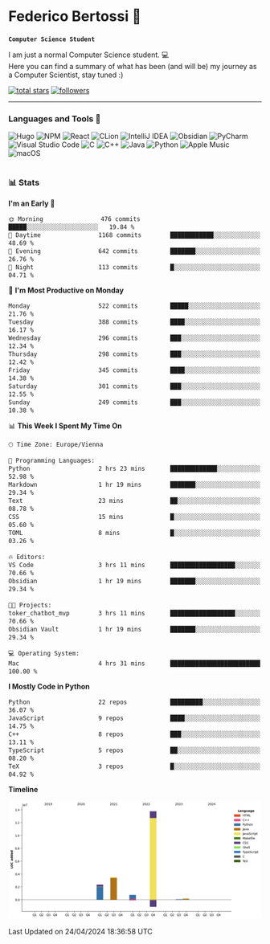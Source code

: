 # Federico Bertossi 🚀

**`Computer Science Student`**

[//]: # (Thanks to @ForrestKnight for the inspiration.)

<!-- TODO: Insert a banner image -->

I am just a normal Computer Science student. 💻 </br>
Here you can find a summary of what has been (and will be) my journey as a Computer Scientist, stay tuned :)

   <p>
      <a href="https://github.com/mrBymax?tab=repositories&sort=stargazers">
         <img alt="total stars" title="Total stars on GitHub" src="https://custom-icon-badges.demolab.com/github/stars/mrBymax?color=55960c&style=for-the-badge&labelColor=488207&logo=star"/></a>
<a href="https://github.com/mrBymax?tab=followers">
         <img alt="followers" title="Follow me on Github" src="https://custom-icon-badges.demolab.com/github/followers/mrBymax?color=236ad3&labelColor=1155ba&style=for-the-badge&logo=person-add&label=Follow&logoColor=white"/></a>
   </p>

---

<!-- TODO: Insert a GIF -->
### Languages and Tools 🧰

<!-- TODO: Change it with shields -->
![Hugo](https://img.shields.io/badge/Hugo-black.svg?style=for-the-badge&logo=Hugo)
![NPM](https://img.shields.io/badge/NPM-%23CB3837.svg?style=for-the-badge&logo=npm&logoColor=white)
![React](https://img.shields.io/badge/react-%2320232a.svg?style=for-the-badge&logo=react&logoColor=%2361DAFB)
![CLion](https://img.shields.io/badge/CLion-black?style=for-the-badge&logo=clion&logoColor=white)
![IntelliJ IDEA](https://img.shields.io/badge/IntelliJIDEA-000000.svg?style=for-the-badge&logo=intellij-idea&logoColor=white)
![Obsidian](https://img.shields.io/badge/Obsidian-%23483699.svg?style=for-the-badge&logo=obsidian&logoColor=white)
![PyCharm](https://img.shields.io/badge/pycharm-143?style=for-the-badge&logo=pycharm&logoColor=black&color=black&labelColor=green)
![Visual Studio Code](https://img.shields.io/badge/Visual%20Studio%20Code-0078d7.svg?style=for-the-badge&logo=visual-studio-code&logoColor=white)
![C](https://img.shields.io/badge/c-%2300599C.svg?style=for-the-badge&logo=c&logoColor=white)
![C++](https://img.shields.io/badge/c++-%2300599C.svg?style=for-the-badge&logo=c%2B%2B&logoColor=white)
![Java](https://img.shields.io/badge/java-%23ED8B00.svg?style=for-the-badge&logo=openjdk&logoColor=white)
![Python](https://img.shields.io/badge/python-3670A0?style=for-the-badge&logo=python&logoColor=ffdd54)
![Apple Music](https://img.shields.io/badge/Apple_Music-9933CC?style=for-the-badge&logo=apple-music&logoColor=white)
![macOS](https://img.shields.io/badge/mac%20os-000000?style=for-the-badge&logo=macos&logoColor=F0F0F0)


#

### 📊 Stats

<!-- ![My GitHub stats](https://github-readme-stats.vercel.app/api?username=mrBymax&show_icons=true&theme=dracula) -->


<!--START_SECTION:waka-->
**I'm an Early 🐤** 

```text
🌞 Morning                476 commits         █████░░░░░░░░░░░░░░░░░░░░   19.84 % 
🌆 Daytime                1168 commits        ████████████░░░░░░░░░░░░░   48.69 % 
🌃 Evening                642 commits         ███████░░░░░░░░░░░░░░░░░░   26.76 % 
🌙 Night                  113 commits         █░░░░░░░░░░░░░░░░░░░░░░░░   04.71 % 
```
📅 **I'm Most Productive on Monday** 

```text
Monday                   522 commits         █████░░░░░░░░░░░░░░░░░░░░   21.76 % 
Tuesday                  388 commits         ████░░░░░░░░░░░░░░░░░░░░░   16.17 % 
Wednesday                296 commits         ███░░░░░░░░░░░░░░░░░░░░░░   12.34 % 
Thursday                 298 commits         ███░░░░░░░░░░░░░░░░░░░░░░   12.42 % 
Friday                   345 commits         ████░░░░░░░░░░░░░░░░░░░░░   14.38 % 
Saturday                 301 commits         ███░░░░░░░░░░░░░░░░░░░░░░   12.55 % 
Sunday                   249 commits         ███░░░░░░░░░░░░░░░░░░░░░░   10.38 % 
```


📊 **This Week I Spent My Time On** 

```text
🕑︎ Time Zone: Europe/Vienna

💬 Programming Languages: 
Python                   2 hrs 23 mins       █████████████░░░░░░░░░░░░   52.98 % 
Markdown                 1 hr 19 mins        ███████░░░░░░░░░░░░░░░░░░   29.34 % 
Text                     23 mins             ██░░░░░░░░░░░░░░░░░░░░░░░   08.78 % 
CSS                      15 mins             █░░░░░░░░░░░░░░░░░░░░░░░░   05.60 % 
TOML                     8 mins              █░░░░░░░░░░░░░░░░░░░░░░░░   03.26 % 

🔥 Editors: 
VS Code                  3 hrs 11 mins       ██████████████████░░░░░░░   70.66 % 
Obsidian                 1 hr 19 mins        ███████░░░░░░░░░░░░░░░░░░   29.34 % 

🐱‍💻 Projects: 
toker_chatbot_mvp        3 hrs 11 mins       ██████████████████░░░░░░░   70.66 % 
Obsidian Vault           1 hr 19 mins        ███████░░░░░░░░░░░░░░░░░░   29.34 % 

💻 Operating System: 
Mac                      4 hrs 31 mins       █████████████████████████   100.00 % 
```

**I Mostly Code in Python** 

```text
Python                   22 repos            █████████░░░░░░░░░░░░░░░░   36.07 % 
JavaScript               9 repos             ████░░░░░░░░░░░░░░░░░░░░░   14.75 % 
C++                      8 repos             ███░░░░░░░░░░░░░░░░░░░░░░   13.11 % 
TypeScript               5 repos             ██░░░░░░░░░░░░░░░░░░░░░░░   08.20 % 
TeX                      3 repos             █░░░░░░░░░░░░░░░░░░░░░░░░   04.92 % 
```



**Timeline**

![Lines of Code chart](https://raw.githubusercontent.com/mrBymax/mrBymax/main/assets/bar_graph.png)


 Last Updated on 24/04/2024 18:36:58 UTC
<!--END_SECTION:waka-->


[linkedin]: https://linkedin.com/federico-bertossi
[website]:  https://www.federicobertossi.com

</details>
